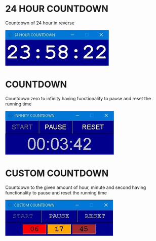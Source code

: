 # 24 HOUR COUNTDOWN

 Countdown of 24 hour in reverse

 <img src="readme_images/1.jpg">

# COUNTDOWN

Countdown zero to infinity having functionality to pause and reset the running time

<img src="readme_images/2.jpg">

# CUSTOM COUNTDOWN

Countdown to the given amount of hour, minute and second having functionality to pause and reset the running time

<img src="readme_images/3.jpg">

